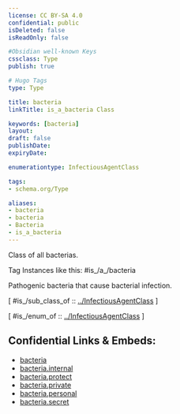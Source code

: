 ```yaml
---
license: CC BY-SA 4.0
confidential: public
isDeleted: false
isReadOnly: false

#Obsidian well-known Keys
cssclass: Type
publish: true

# Hugo Tags
type: Type

title: bacteria
linkTitle: is_a_bacteria Class

keywords: [bacteria]
layout: 
draft: false
publishDate:
expiryDate: 

enumerationtype: InfectiousAgentClass

tags:
- schema.org/Type

aliases:
- bacteria
- bacteria
- Bacteria
- is_a_bacteria
---
```


Class of all bacterias.

Tag Instances like this: 
#is_/a_/bacteria

Pathogenic bacteria that cause bacterial infection.

[ #is_/sub_class_of :: [../InfectiousAgentClass](../InfectiousAgentClass) ]

[ #is_/enum_of :: [../InfectiousAgentClass](../InfectiousAgentClass) ]



## Confidential Links & Embeds: 
- [bacteria](../../../../../../../../_public/schema.org/Type/is_a_/intangible/enumeration/medical_enumeration/infectious_agent_class/bacteria.md) 
- [bacteria.internal](../../../../../../../../_internal/schema.org/Type/is_a_/intangible/enumeration/medical_enumeration/infectious_agent_class/bacteria.internal.md) 
- [bacteria.protect](../../../../../../../../_protect/schema.org/Type/is_a_/intangible/enumeration/medical_enumeration/infectious_agent_class/bacteria.protect.md) 
- [bacteria.private](../../../../../../../../_private/schema.org/Type/is_a_/intangible/enumeration/medical_enumeration/infectious_agent_class/bacteria.private.md) 
- [bacteria.personal](../../../../../../../../_personal/schema.org/Type/is_a_/intangible/enumeration/medical_enumeration/infectious_agent_class/bacteria.personal.md) 
- [bacteria.secret](../../../../../../../../_secret/schema.org/Type/is_a_/intangible/enumeration/medical_enumeration/infectious_agent_class/bacteria.secret.md) 
